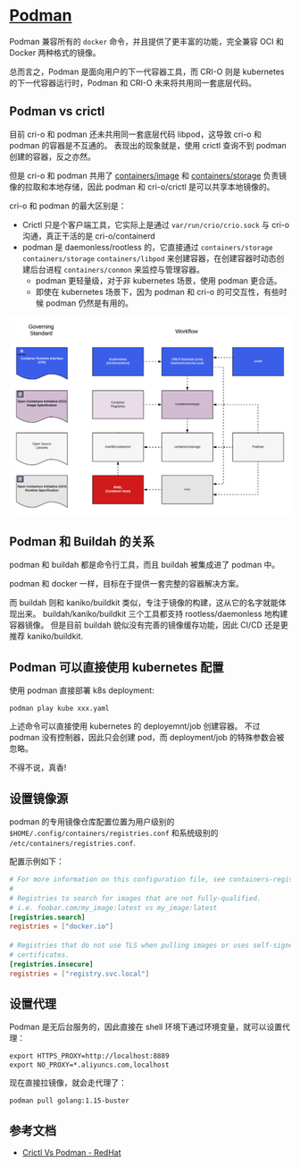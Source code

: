 # [Podman](https://github.com/containers/podman)

Podman 兼容所有的 `docker` 命令，并且提供了更丰富的功能，完全兼容 OCI 和 Docker 两种格式的镜像。

总而言之，Podman 是面向用户的下一代容器工具，而 CRI-O 则是 kubernetes 的下一代容器运行时，Podman 和 CRI-O 未来将共用同一套底层代码。


## Podman vs crictl

目前 cri-o 和 podman 还未共用同一套底层代码 libpod，这导致 cri-o 和 podman 的容器是不互通的。
表现出的现象就是，使用 crictl 查询不到 podman 创建的容器，反之亦然。

但是 cri-o 和 podman 共用了 [containers/image](https://github.com/containers/image) 和 [containers/storage](https://github.com/containers/storage) 负责镜像的拉取和本地存储，因此 podman 和 cri-o/crictl 是可以共享本地镜像的。


cri-o 和 podman 的最大区别是： 

- Crictl 只是个客户端工具，它实际上是通过 `var/run/crio/crio.sock` 与 cri-o 沟通，真正干活的是 cri-o/containerd
- podman 是 daemonless/rootless 的，它直接通过 `containers/storage` `containers/storage` `containers/libpod` 来创建容器，在创建容器时动态创建后台进程 `containers/conmon` 来监控与管理容器。
  - podman 更轻量级，对于非 kubernetes 场景，使用 podman 更合适。
  - 即使在 kubernetes 场景下，因为 podman 和 cri-o 的可交互性，有些时候 podman 仍然是有用的。

![](_imgs/Contianer-Standards-Work-Podman-vs_-CRICTL.png)

## Podman 和 Buildah 的关系

podman 和 buildah 都是命令行工具，而且 buildah 被集成进了 podman 中。

podman 和 docker 一样，目标在于提供一套完整的容器解决方案。

而 buildah 则和 kaniko/buildkit 类似，专注于镜像的构建，这从它的名字就能体现出来。
buildah/kaniko/buildkit 三个工具都支持 rootless/daemonless 地构建容器镜像。
但是目前 buildah 貌似没有完善的镜像缓存功能，因此 CI/CD 还是更推荐 kaniko/buildkit.

## Podman 可以直接使用 kubernetes 配置

使用 podman 直接部署 k8s deployment:

```shell
podman play kube xxx.yaml
```

上述命令可以直接使用 kubernetes 的 deployemnt/job 创建容器。
不过 podman 没有控制器，因此只会创建 pod，而 deployment/job 的特殊参数会被忽略。

不得不说，真香!

## 设置镜像源

podman 的专用镜像仓库配置位置为用户级别的 `$HOME/.config/containers/registries.conf` 和系统级别的 `/etc/containers/registries.conf`.

配置示例如下：

```toml
# For more information on this configuration file, see containers-registries.conf(5).
#
# Registries to search for images that are not fully-qualified.
# i.e. foobar.com/my_image:latest vs my_image:latest
[registries.search]
registries = ["docker.io"]

# Registries that do not use TLS when pulling images or uses self-signed
# certificates.
[registries.insecure]
registries = ["registry.svc.local"]
```

## 设置代理

Podman 是无后台服务的，因此直接在 shell 环境下通过环境变量，就可以设置代理：

```shell
export HTTPS_PROXY=http://localhost:8889
export NO_PROXY=*.aliyuncs.com,localhost
```

现在直接拉镜像，就会走代理了：

```shell
podman pull golang:1.15-buster
```


## 参考文档

- [Crictl Vs Podman - RedHat](https://www.openshift.com/blog/crictl-vs-podman)
